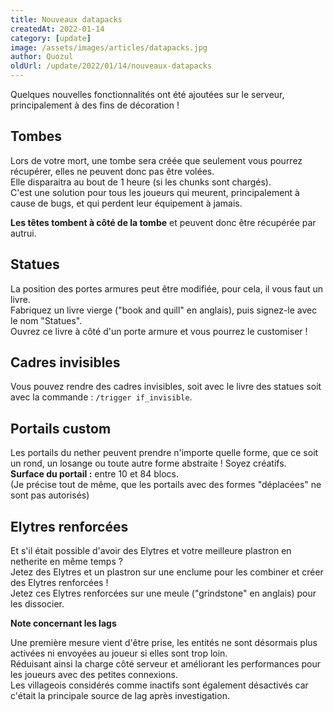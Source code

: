 ```yaml
---
title: Nouveaux datapacks
createdAt: 2022-01-14
category: [update]
image: /assets/images/articles/datapacks.jpg
author: Quozul
oldUrl: /update/2022/01/14/nouveaux-datapacks
---
```


Quelques nouvelles fonctionnalités ont été ajoutées sur le serveur, principalement à des fins de décoration !

## Tombes

Lors de votre mort, une tombe sera créée que seulement vous pourrez récupérer, elles ne peuvent donc pas être volées.\
Elle disparaitra au bout de 1 heure (si les chunks sont chargés).\
C'est une solution pour tous les joueurs qui meurent, principalement à cause de bugs, et qui perdent leur équipement à jamais.

**Les têtes tombent à côté de la tombe** et peuvent donc être récupérée par autrui.

## Statues

La position des portes armures peut être modifiée, pour cela, il vous faut un livre.\
Fabriquez un livre vierge ("book and quill" en anglais), puis signez-le avec le nom "Statues".\
Ouvrez ce livre à côté d'un porte armure et vous pourrez le customiser !

## Cadres invisibles

Vous pouvez rendre des cadres invisibles, soit avec le livre des statues soit avec la commande : `/trigger if_invisible`.

## Portails custom

Les portails du nether peuvent prendre n'importe quelle forme, que ce soit un rond, un losange ou toute autre forme abstraite ! Soyez créatifs.\
**Surface du portail :** entre 10 et 84 blocs.\
(Je précise tout de même, que les portails avec des formes "déplacées" ne sont pas autorisés)

## Elytres renforcées

Et s'il était possible d'avoir des Elytres et votre meilleure plastron en netherite en même temps ?\
Jetez des Elytres et un plastron sur une enclume pour les combiner et créer des Elytres renforcées !\
Jetez ces Elytres renforcées sur une meule ("grindstone" en anglais) pour les dissocier.

**Note concernant les lags**

Une première mesure vient d'être prise, les entités ne sont désormais plus activées ni envoyées au joueur si elles sont trop loin.\
Réduisant ainsi la charge côté serveur et améliorant les performances pour les joueurs avec des petites connexions.\
Les villageois considérés comme inactifs sont également désactivés car c'était la principale source de lag après investigation.
